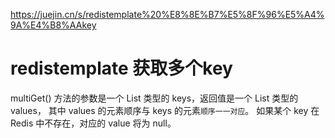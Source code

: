 
<https://juejin.cn/s/redistemplate%20%E8%8E%B7%E5%8F%96%E5%A4%9A%E4%B8%AAkey>

# redistemplate 获取多个key

multiGet() 方法的参数是一个 List 类型的 keys，返回值是一个 List 类型的 values，
其中 values 的元素顺序与 keys 的元素`顺序一一对应`。
如果某个 key 在 Redis 中不存在，对应的 value 将为 null。
